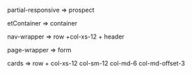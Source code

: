 partial-responsive => prospect 

etContainer => container 

nav-wrapper => row +col-xs-12 + header

page-wrapper => form

cards => row + col-xs-12 col-sm-12 col-md-6 col-md-offset-3